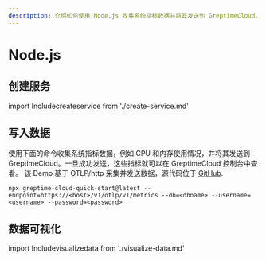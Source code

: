 ```yaml
---
description: 介绍如何使用 Node.js 收集系统指标数据并将其发送到 GreptimeCloud，包括安装命令和示例代码。
---
```


# Node.js

## 创建服务
import Includecreateservice from './create-service.md' 

<Includecreateservice/>

## 写入数据

使用下面的命令收集系统指标数据，例如 CPU 和内存使用情况，并将其发送到 GreptimeCloud。一旦成功发送，这些指标就可以在 GreptimeCloud 控制台中查看。
该 Demo 基于 OTLP/http 采集并发送数据，源代码位于 [GitHub](https://github.com/GreptimeCloudStarters/quick-start-node-js).

```shell
npx greptime-cloud-quick-start@latest --endpoint=https://<host>/v1/otlp/v1/metrics --db=<dbname> --username=<username> --password=<password>
```

## 数据可视化
import Includevisualizedata from './visualize-data.md' 

<Includevisualizedata/>
